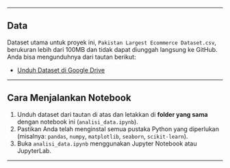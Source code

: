 
---
## Data
Dataset utama untuk proyek ini, `Pakistan Largest Ecommerce Dataset.csv`, berukuran lebih dari 100MB dan tidak dapat diunggah langsung ke GitHub. Anda bisa mengunduhnya dari tautan berikut:

* [Unduh Dataset di Google Drive](https://drive.google.com/drive/folders/1HbSD9B1vx9sO-UaHBvAVqe8rtfcJG7w2?usp=sharing)

---
## Cara Menjalankan Notebook
1.  Unduh dataset dari tautan di atas dan letakkan di **folder yang sama** dengan notebook ini (`analisi_data.ipynb`).
2.  Pastikan Anda telah menginstal semua pustaka Python yang diperlukan (misalnya: `pandas`, `numpy`, `matplotlib`, `seaborn`, `scikit-learn`).
3.  Buka `analisi_data.ipynb` menggunakan Jupyter Notebook atau JupyterLab.
---
